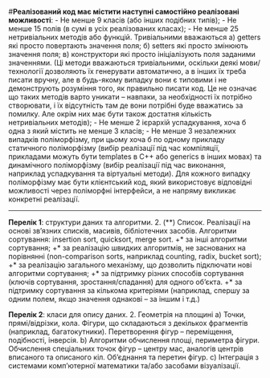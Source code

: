 #**Реалізований код має містити наступні самостійно реалізовані можливості**:
	- Не менше 9 класів (або інших подібних типів);
	- Не менше 15 полів (в сумі в усіх реалізованих класах);
	- Не менше 25 нетривіальних методів або функцій. Тривіальними вважаються а) getters які просто повертають значення поля; б) setters які просто змінюють значення поля; в) конструктори які просто ініціалізують поля заданими значеннями. (Ці методи вважаються тривіальними, оскільки деякі мови/технології дозволяють їх генерувати автоматично, а в інших їх треба писати вручну, але в будь-якому випадку вони є типовими і не демонструють розуміння того, як правильно писати код. Це не означає що таких методів варто уникати – навпаки, за необхідності їх потрібно створювати, і їх відсутність там де вони потрібні буде вважатись за помилку. Але окрім них має бути також достатня кількість нетривіальних методів);
	- Не менше 2 ієрархій успадкування, хоча б одна з який містить не менше 3 класів;
	- Не менше 3 незалежних випадків поліморфізму, при цьому хоча б по одному прикладу статичного поліморфізму (вибір реалізації під час компіляції, прикладами можуть бути templates в C++ або generics в інших мовах) та динамічного поліморфізму (вибір реалізації під час виконання, наприклад успадкування та віртуальні методи). Для кожного випадку поліморфізму має бути клієнтський код, який використовує відповідні можливості через поліморфні інтерфейси, а не напряму викликає конкретні реалізації.

---

**Перелік 1**: структури даних та алгоритми.
	2. (**) Список. Реалізації на основі зв’язних списків, масивів, бібліотечних засобів. Алгоритми сортування: insertion sort, quicksort, merge sort. 
		+* за інші алгоритми сортування; 
		+* за реалізацію швидких алгоритмів, не заснованих на порівнянні (non-comparison sorts, наприклад counting, radix, bucket sort); 
		+* за реалізацію загального механізму, що дозволить підключати нові алгоритми сортування;
		+* за підтримку різних способів сортування (ключів сортування, зростання/спадання)  для одного об’єкта.
		+* за підтримку сортування за кількома критеріями (наприклад, спершу за одним полем, якщо значення однакові – за іншим і т.д.)

**Перелік 2**: класи для опису даних.
	2. Геометрія на площині 
		a) Точки, прямі/відрізки, кола. Фігури, що складаються з декількох фрагментів (наприклад, багатокутники). Перетворення фігур – переміщення, подібності, інверсія.
		b) Алгоритми обчислення площі, периметра фігури. Обчислення спеціальних точок фігур – центру мас, аналогів центрів вписаного та описаного кіл. Об’єднання та перетин фігур.
		c) Інтеграція з системами комп’ютерної математики та/або засобами візуалізації.
